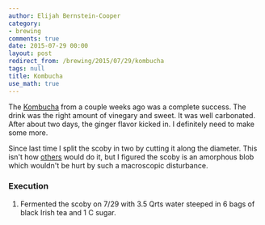 ```yaml
---
author: Elijah Bernstein-Cooper
category:
- brewing
comments: true
date: 2015-07-29 00:00
layout: post
redirect_from: /brewing/2015/07/29/kombucha
tags: null
title: Kombucha
use_math: true
---
```


The [Kombucha](/brewing/2015/07/10/kombucha/) from a couple weeks ago was a
complete success. The drink was the right amount of vinegary and sweet. It was
well carbonated. After about two days, the ginger flavor kicked in. I
definitely need to make some more.

Since last time I split the scoby in two by cutting it along the diameter. This
isn't how
[others](http://www.phoenixhelix.com/2013/03/27/kombucha-tips-troubleshooting/)
would do it, but I figured the scoby is an amorphous blob which wouldn't be
hurt by such a macroscopic disturbance.

### Execution

1. Fermented the scoby on 7/29 with 3.5 Qrts water steeped in 6 bags of black
   Irish tea and 1 C sugar.